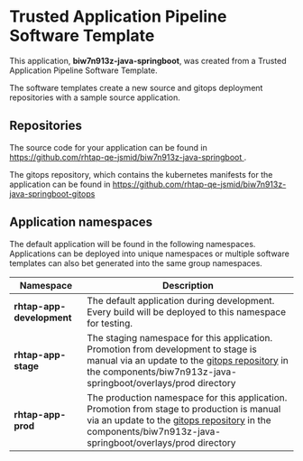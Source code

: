 # Trusted Application Pipeline Software Template

This application, **biw7n913z-java-springboot**, was created from a Trusted Application Pipeline Software Template.

The software templates create a new source and gitops deployment repositories with a sample source application. 

## Repositories

The source code for your application can be found in [https://github.com/rhtap-qe-jsmid/biw7n913z-java-springboot ](https://github.com/rhtap-qe-jsmid/biw7n913z-java-springboot ).
 
The gitops repository, which contains the kubernetes manifests for the application can be found in 
[https://github.com/rhtap-qe-jsmid/biw7n913z-java-springboot-gitops ](https://github.com/rhtap-qe-jsmid/biw7n913z-java-springboot-gitops ) 

## Application namespaces 

The default application will be found in the following namespaces. Applications can be deployed into unique namespaces or multiple software templates can also bet generated into the same group namespaces.  

|  Namespace   |  Description   |  
| -------- | -------- |   
| **rhtap-app-development** | The default application during development. Every build will be deployed to this namespace for testing. | 
| **rhtap-app-stage** | The staging namespace for this application. Promotion from development to stage is manual via an update to the [gitops repository](https://github.com/rhtap-qe-jsmid/biw7n913z-java-springboot-gitops ) in the components/biw7n913z-java-springboot/overlays/prod directory |  
| **rhtap-app-prod** | The production namespace for this application. Promotion from stage to production is manual via an update to the [gitops repository](https://github.com/rhtap-qe-jsmid/biw7n913z-java-springboot-gitops ) in the components/biw7n913z-java-springboot/overlays/prod directory | 